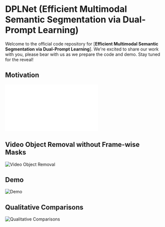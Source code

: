 
# DPLNet (Efficient Multimodal Semantic Segmentation via Dual-Prompt Learning)


Welcome to the official code repository for [**Efficient Multimodal Semantic Segmentation via Dual-Prompt Learning**]. We're excited to share our work with you, please bear with us as we prepare the code and demo. Stay tuned for the reveal!



## Motivation


![Motivation](figs/fig1.pdf)



## Video Object Removal without Frame-wise Masks


![Video Object Removal](assets/text-guided.jpg)

## Demo


![Demo](assets/demo.jpg)




## Qualitative Comparisons


![Qualitative Comparisons](assets/qualitative.jpg)
